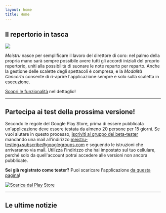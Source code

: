 ```yaml
---
layout: home 
title: Home
---
```

## Il repertorio in tasca

<img src="/images/visualizza_brano_concerto.png" class="preview">

*Meistru* nasce per semplificare il lavoro del direttore di coro: nel palmo della propria mano sarà sempre possibile avere tutti gli accordi iniziali del proprio repertorio, uniti alla possibilità di suonare le note reparto per reparto. Anche la gestione delle scalette degli spettacoli è compresa, e la *Modalità Concerto* consente di ri-aprire l'applicazione sempre e solo sulla scaletta in esecuzione.

[Scopri le funzionalità](/features) nel dettaglio!

---
## Partecipa ai test della prossima versione!
Secondo le regole del Google Play Store, prima di essere pubblicata un'applicazione deve essere testata da almeno 20 persone per 15 giorni. Se vuoi aiutare in questo processo, [iscriviti al gruppo dei beta-tester](https://groups.google.com/g/meistru-testing) mandando una mail all'indirizzo [meistru-testing+subscribe@googlegroups.com](mailto:meistru-testing+subscribe@googlegroups.com?subject=Candidatura%20ai%20test) e seguendo le istruzioni che arrivaranno via mail. Utilizza l'indirizzo che hai impostato sul tuo cellulare, perché solo da quell'account potrai accedere alle versioni non ancora pubblicate.

**Sei già registrato come tester?** Puoi scaricare l'applicazione [da questa pagina](https://play.google.com/apps/testing/click.belinde.meistru)!

[![Scarica dal Play Store](/images/google-play-badge.png)](https://play.google.com/apps/testing/click.belinde.meistru)

---
## Le ultime notizie